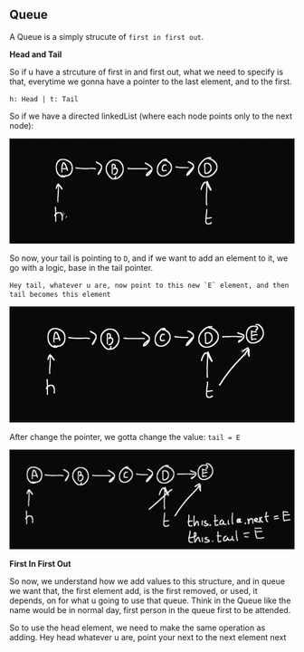 ## Queue

A Queue is a simply strucute of `first in first out`.

**Head and Tail**

So if u have a strcuture of first in and first out, what we need to specify is that, everytime we gonna have a pointer to the last element, and to the first.

    h: Head | t: Tail

So if we have a directed linkedList (where each node points only to the next node):

![Directed LinkedList with head and tail](image.png)

So now, your tail is pointing to `D`, and if we want to add an element to it, we go with a logic, base in the tail pointer.

    Hey tail, whatever u are, now point to this new `E` element, and then tail becomes this element

![New Element on the list](image-1.png)

After change the pointer, we gotta change the value: `tail = E`

![Change the pointer and the value](image-2.png)

**First In First Out**

So now, we understand how we add values to this structure, and in queue we want that, the first element add, is the first removed, or used, it depends, on for what u going to use that queue.
Think in the Queue like the name would be in normal day, first person in the queue first to be attended.

So to use the head element, we need to make the same operation as adding.
    Hey head whatever u are, point your next to the next element next 